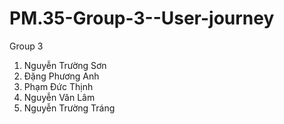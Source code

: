 # PM.35-Group-3--User-journey
Group 3
1. Nguyễn Trường Sơn
2. Đặng Phương Anh
3. Phạm Đức Thịnh
4. Nguyễn Văn Lâm
5. Nguyễn Trường Tráng
